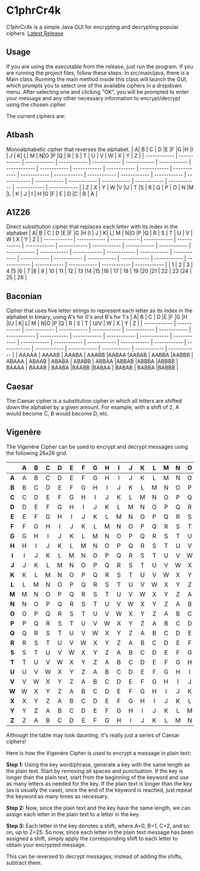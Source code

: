 
# C1phrCr4k
C1phrCr4k is a simple Java GUI for encrypting and decrypting popular ciphers.
[Latest Release](https://github.com/22raor/C1phrCr4k/releases)

## Usage
If you are using the executable from the release, just run the program. If you are running the project files, follow these steps:
In src/main/java, there is a Main class. Running the main method inside this class will launch the GUI, which prompts you to select one of the available ciphers in a dropdown menu. After selecting one and clicking "OK", you will be prompted to enter your message and any other necessary information to encrypt/decrypt using the chosen cipher.


The current ciphers are:

## Atbash
Monoalphabetic cipher that reverses the alphabet. 
|   A| B  | C  | D  |E   |F   |G   |H   |I   | J  |  K|  L| M |  N|O   |P   |Q   | R | S | T | U | V | W | X | Y | Z |
| ------------ | ------------ | ------------ | ------------ | ------------ | ------------ | ------------ | ------------ | ------------ | ------------ | ------------ | ------------ | ------------ | ------------ | ------------ | ------------ | ------------ | ------------ | ------------ | ------------ | ------------ | ------------ | ------------ | ------------ | ------------ | ------------ |
| Z |  X | Y  | W  |V   |U   | T  |S   | R  | Q  | P  | O  | N  |M   |L   | K  | J  | I  | H  |G   |F   | E  | D  |C   | B  | A  |

## A1Z26
Direct substitution cipher that replaces each letter with its index in the alphabet 
|   A| B  | C  | D  |E   |F   |G   |H   |I   | J  |  K|  L| M |  N|O   |P   |Q   | R | S | T | U | V | W | X | Y | Z |
| ------------ | ------------ | ------------ | ------------ | ------------ | ------------ | ------------ | ------------ | ------------ | ------------ | ------------ | ------------ | ------------ | ------------ | ------------ | ------------ | ------------ | ------------ | ------------ | ------------ | ------------ | ------------ | ------------ | ------------ | ------------ | ------------ |
| 1 |  2 | 3  | 4  |5   |6   | 7  |8   | 9  | 10  | 11  | 12  | 13  |14   |15  |16  | 17  | 18  | 19  |20   |21   | 22  | 23  |24   | 25  | 26  |

## Baconian
Cipher that uses five letter strings to represent each letter as its index in the alphabet in binary, using A's for 0's and B's for 1's
|   A| B  | C  | D  |E   |F   |G   |H   |I/J   |   K|  L| M |  N|O   |P   |Q   | R | S | T | U/V |  W | X | Y | Z |
| ------------ |   ------------ | ------------ | ------------ | ------------ | ------------ | ------------ | ------------ | ------------ | ------------ | ------------ | ------------ | ------------ | ------------ | ------------ | ------------ | ------------ | ------------ | ------------ | ------------ | ------------ | ------------ | ------------ | ------------ |
| AAAAA |  AAAAB | AAABA  | AAABB  |AABAA   |AABAB   | AABBA  |AABBB   | ABAAA  | ABAAB  | ABABA  | ABABB  | ABBAA  |ABBAB   |ABBBA  |ABBBB  | BAAAA  | BAAAB  | BAABA  |BAABB   |BABAA   | BABAB  | BABBA  |BABBB   | 
## Caesar
The Caesar cipher is a substitution cipher in which all letters are shifted down the alphabet by a given amount. For example, with a shift of 2, A would become C, B would become D, etc. 
## Vigenère
The Vigenère Cipher can be used to encrypt and decrypt messages using the following 26x26 grid.

| |A|B|C|D|E|F|G|H|I|J|K|L|M|N|O|P|Q|R|S|T|U|V|W|X|Y|Z
:---:|:---:|:---:|:---:|:---:|:---:|:---:|:---:|:---:|:---:|:---:|:---:|:---:|:---:|:---:|:---:|:---:|:---:|:---:|:---:|:---:|:---:|:---:|:---:|:---:|:---:|:---:
**A**|A|B|C|D|E|F|G|H|I|J|K|L|M|N|O|P|Q|R|S|T|U|V|W|X|Y|Z
**B**|B|C|D|E|F|G|H|I|J|K|L|M|N|O|P|Q|R|S|T|U|V|W|X|Y|Z|A
**C**|C|D|E|F|G|H|I|J|K|L|M|N|O|P|Q|R|S|T|U|V|W|X|Y|Z|A|B
**D**|D|E|F|G|H|I|J|K|L|M|N|O|P|Q|R|S|T|U|V|W|X|Y|Z|A|B|C
**E**|E|F|G|H|I|J|K|L|M|N|O|P|Q|R|S|T|U|V|W|X|Y|Z|A|B|C|D
**F**|F|G|H|I|J|K|L|M|N|O|P|Q|R|S|T|U|V|W|X|Y|Z|A|B|C|D|E
**G**|G|H|I|J|K|L|M|N|O|P|Q|R|S|T|U|V|W|X|Y|Z|A|B|C|D|E|F
**H**|H|I|J|K|L|M|N|O|P|Q|R|S|T|U|V|W|X|Y|Z|A|B|C|D|E|F|G
**I**|I|J|K|L|M|N|O|P|Q|R|S|T|U|V|W|X|Y|Z|A|B|C|D|E|F|G|H
**J**|J|K|L|M|N|O|P|Q|R|S|T|U|V|W|X|Y|Z|A|B|C|D|E|F|G|H|I
**K**|K|L|M|N|O|P|Q|R|S|T|U|V|W|X|Y|Z|A|B|C|D|E|F|G|H|I|J
**L**|L|M|N|O|P|Q|R|S|T|U|V|W|X|Y|Z|A|B|C|D|E|F|G|H|I|J|K
**M**|M|N|O|P|Q|R|S|T|U|V|W|X|Y|Z|A|B|C|D|E|F|G|H|I|J|K|L
**N**|N|O|P|Q|R|S|T|U|V|W|X|Y|Z|A|B|C|D|E|F|G|H|I|J|K|L|M
**O**|O|P|Q|R|S|T|U|V|W|X|Y|Z|A|B|C|D|E|F|G|H|I|J|K|L|M|N
**P**|P|Q|R|S|T|U|V|W|X|Y|Z|A|B|C|D|E|F|G|H|I|J|K|L|M|N|O
**Q**|Q|R|S|T|U|V|W|X|Y|Z|A|B|C|D|E|F|G|H|I|J|K|L|M|N|O|P
**R**|R|S|T|U|V|W|X|Y|Z|A|B|C|D|E|F|G|H|I|J|K|L|M|N|O|P|Q
**S**|S|T|U|V|W|X|Y|Z|A|B|C|D|E|F|G|H|I|J|K|L|M|N|O|P|Q|R
**T**|T|U|V|W|X|Y|Z|A|B|C|D|E|F|G|H|I|J|K|L|M|N|O|P|Q|R|S
**U**|U|V|W|X|Y|Z|A|B|C|D|E|F|G|H|I|J|K|L|M|N|O|P|Q|R|S|T
**V**|V|W|X|Y|Z|A|B|C|D|E|F|G|H|I|J|K|L|M|N|O|P|Q|R|S|T|U
**W**|W|X|Y|Z|A|B|C|D|E|F|G|H|I|J|K|L|M|N|O|P|Q|R|S|T|U|V
**X**|X|Y|Z|A|B|C|D|E|F|G|H|I|J|K|L|M|N|O|P|Q|R|S|T|U|V|W
**Y**|Y|Z|A|B|C|D|E|F|G|H|I|J|K|L|M|N|O|P|Q|R|S|T|U|V|W|X
**Z**|Z|A|B|C|D|E|F|G|H|I|J|K|L|M|N|O|P|Q|R|S|T|U|V|W|X|Y

Although the table may look daunting, it's really just a series of Caesar ciphers!

Here is how the Vigenère Cipher is used to encrypt a message in plain text:

**Step 1:** 
Using the key word/phrase, generate a key with the same length as the plain text. Start by removing all spaces and punctuation.
If the key is longer than the plain text, start from the beginning of the keyword and use as many letters as needed for the key. If 
the plain text is longer than the key (as is usually the case), once the end of the keyword is reached, just repeat the keyword as many
times as necessary.

**Step 2:**
Now, since the plain text and the key have the same length, we can assign each letter in the plain text to a letter in the key.

**Step 3:**
Each letter in the key denotes a shift, where A=0, B=1, C=2, and so on, up to Z=25. So now, since each letter in the plain text
message has been assigned a shift, simply apply the corresponding shift to each letter to obtain your encrypted message.

This can be reversed to decrypt messages; instead of adding the shifts, subtract them.

